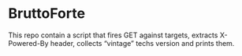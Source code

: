 # BruttoForte
This repo contain a script that fires GET against targets, extracts X-Powered-By header, collects “vintage” techs version and prints them.
